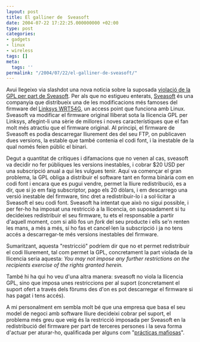 ```yaml
---
layout: post
title: El galliner de  Sveasoft
date: 2004-07-22 17:22:25.000000000 +02:00
type: post
categories:
- gadgets
- linux
- wireless
tags: []
meta:
  tags: ''
permalink: "/2004/07/22/el-galliner-de-sveasoft/"
---
```

Avui llegeixo via slashdot una nova noticia sobre la suposada [violació de la GPL per part de Sveasoft](http://slashdot.org/articles/04/07/21/2255239.shtml?tid=193&tid=1). Per als que no estigueu enterats, [Sveasoft](http://www.sveasoft.com/) és una companyia que distribueix una de les modificacions més famoses del firmware del [Linksys WRT54G](http://www.linksys.com/products/product.asp?prid=508&scid=35), un access point que funciona amb Linux. Sveasoft va modificar el firmware original lliberat sota la llicencia GPL per Linksys, afegint-li una sèrie de millores i noves característiques que el fan molt més atractiu que el firmware original. Al principi, el firmware de Sveasoft es podia descarregar lliurement des del seu FTP, on publicaven dues versions, la estable que també contenia el codi font, i la inestable de la qual només feien públic el binari.

Degut a quantitat de crítiques i difamacions que no venen al cas, sveasoft va decidir no fer públiques les versions inestables, i cobrar $20 USD per una subscripció anual a qui les vulgues tenir. Aquí va començar el gran problema, la GPL obliga a distribuir el software tant en forma binària com en codi font i encara que es pugui vendre, permet la lliure redistribució, es a dir, que si jo em faig subscriptor, pago els 20 dòlars, i em descarrego una versió inestable del firmware, tinc dret a redistribuir-lo i a sol·licitar a Sveasoft el seu codi font. Sveasoft ha intentat que això no sigui possible, i per fer-ho ha imposat una restricció a la llicencia, on suposadament si tu decideixes redistribuir el seu firmware, tu ets el responsable a partir d'aquell moment, com si allò fos un _fork_ del seu producte i ells se'n renten les mans, a més a més, si ho fas et cancel·len la subscripció i ja no tens accés a descarregar-te més versions inestables del firmware.

Sumaritzant, aquesta "restricció" podríem dir que no et permet redistribuir el codi lliurement, tal com permet la GPL, concretament la part violada de la llicencia seria aquesta: _You may not impose any further restrictions on the recipients exercise of the rights granted herein._

També hi ha qui ho veu d'una altra manera: sveasoft no viola la llicencia GPL, sino que imposa unes restriccions per al suport (concretament el suport ofert a través dels fòrums des d'on es pot descarregar el firmware si has pagat i tens accés).

A mi personalment em sembla molt bé que una empresa que basa el seu model de negoci amb software lliure decideixi cobrar pel suport, el problema més greu que veig és la restricció imposada per Sveasoft en la redistribució del firmware per part de terceres persones i la seva forma d'actuar per aturar-ho, qualificada per alguns com "[prácticas mafiosas](http://blog.fluzo.org/index.php?p=106)".

